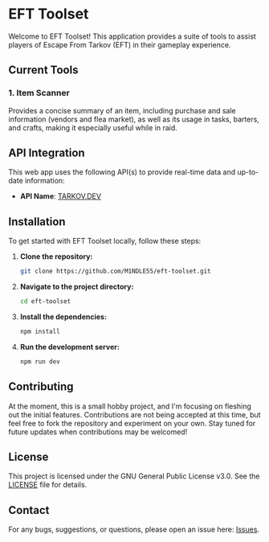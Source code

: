 # EFT Toolset

Welcome to EFT Toolset! This application provides a suite of tools to assist players of Escape From Tarkov (EFT) in their gameplay experience.

## Current Tools

### 1. **Item Scanner**
Provides a concise summary of an item, including purchase and sale information (vendors and flea market), as well as its usage in tasks, barters, and crafts, making it especially useful while in raid.

## API Integration

This web app uses the following API(s) to provide real-time data and up-to-date information:

- **API Name**: [TARKOV.DEV](https://tarkov.dev)

## Installation

To get started with EFT Toolset locally, follow these steps:

1. **Clone the repository:**
    ```bash
    git clone https://github.com/M1NDLE55/eft-toolset.git
    ```
2. **Navigate to the project directory:**
    ```bash
    cd eft-toolset
    ```
3. **Install the dependencies:**
    ```bash
    npm install
    ```
4. **Run the development server:**
    ```bash
    npm run dev
    ```

## Contributing

At the moment, this is a small hobby project, and I'm focusing on fleshing out the initial features. Contributions are not being accepted at this time, but feel free to fork the repository and experiment on your own. Stay tuned for future updates when contributions may be welcomed!

## License

This project is licensed under the GNU General Public License v3.0. See the [LICENSE](LICENSE) file for details.

## Contact

For any bugs, suggestions, or questions, please open an issue here: [Issues](https://github.com/M1NDLE55/eft-toolset/issues).
